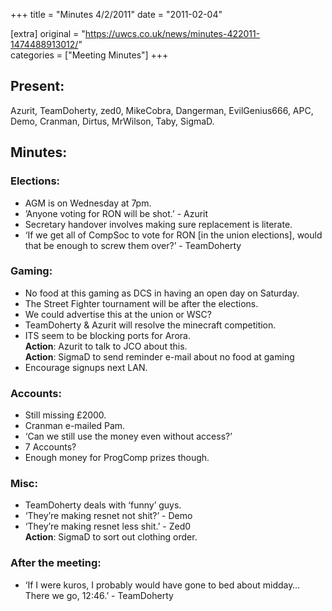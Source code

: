 +++
title = "Minutes 4/2/2011"
date = "2011-02-04"

[extra]
original = "https://uwcs.co.uk/news/minutes-422011-1474488913012/"    
categories = ["Meeting Minutes"]
+++

## Present:

Azurit, TeamDoherty, zed0, MikeCobra, Dangerman, EvilGenius666, APC, Demo, Cranman, Dirtus, MrWilson, Taby, SigmaD.

## Minutes:

### Elections:

  - AGM is on Wednesday at 7pm.
  - ’Anyone voting for RON will be shot.’ - Azurit
  - Secretary handover involves making sure replacement is literate.
  - ‘If we get all of CompSoc to vote for RON \[in the union elections\], would that be enough to screw them over?’ - TeamDoherty

### Gaming:

  - No food at this gaming as DCS in having an open day on Saturday.
  - The Street Fighter tournament will be after the elections.
  - We could advertise this at the union or WSC?
  - TeamDoherty & Azurit will resolve the minecraft competition.
  - ITS seem to be blocking ports for Arora.  
    **Action**: Azurit to talk to JCO about this.  
    **Action**: SigmaD to send reminder e-mail about no food at gaming
  - Encourage signups next LAN.

### Accounts:

  - Still missing £2000.
  - Cranman e-mailed Pam.
  - ‘Can we still use the money even without access?’
  - 7 Accounts?
  - Enough money for ProgComp prizes though.

### Misc:

  - TeamDoherty deals with ‘funny’ guys.
  - ‘They’re making resnet not shit?’ - Demo
  - ‘They’re making resnet less shit.’ - Zed0  
    **Action**: SigmaD to sort out clothing order.

### After the meeting:

  - ‘If I were kuros, I probably would have gone to bed about midday… There we go, 12:46.’ - TeamDoherty
